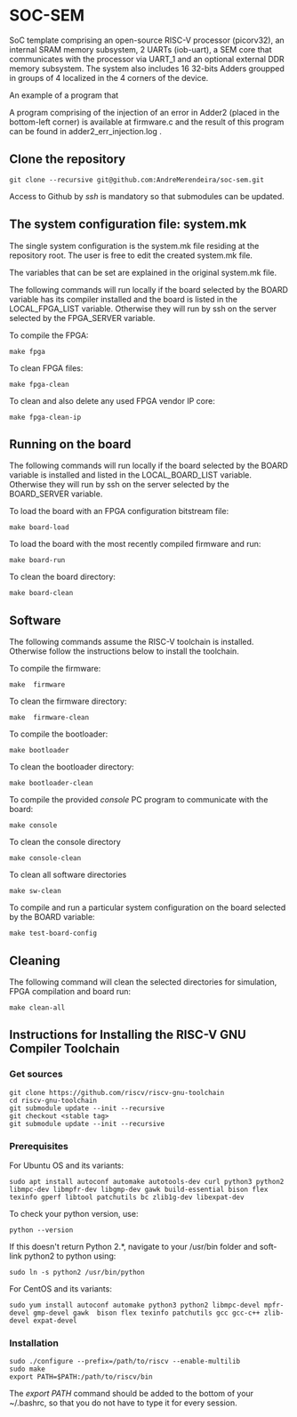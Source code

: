 # SOC-SEM

SoC template comprising an open-source RISC-V processor (picorv32), an internal
SRAM memory subsystem, 2 UARTs (iob-uart), a SEM core that communicates with the processor via UART_1 and an optional external DDR memory
subsystem. The system also includes 16 32-bits Adders groupped in groups of 4 localized in the 4 corners of the device.

An example of a program that 

A program comprising of the injection of an error in Adder2 (placed in the bottom-left corner) is available at firmware.c and the result of this program can be found in adder2_err_injection.log .

## Clone the repository

``git clone --recursive git@github.com:AndreMerendeira/soc-sem.git``

Access to Github by *ssh* is mandatory so that submodules can be updated.


## The system configuration file: system.mk

The single system configuration is the system.mk file residing at the repository
root. The user is free to edit the created system.mk file.

 The variables that can be set are explained in the original system.mk file.

The following commands will run locally if the board selected by the BOARD
variable has its compiler installed and the board is listed in the
LOCAL\_FPGA\_LIST variable.  Otherwise they will run by ssh on the server
selected by the FPGA_SERVER variable.

To compile the FPGA:
```
make fpga
```

To clean FPGA files:
```
make fpga-clean
```

To clean and also delete any used FPGA vendor IP core:
```
make fpga-clean-ip
```


## Running on the board

The following commands will run locally if the board selected by the BOARD
variable is installed and listed in the LOCAL\_BOARD\_LIST variable. Otherwise
they will run by ssh on the server selected by the BOARD_SERVER variable.

To load the board with an FPGA configuration bitstream file:
```
make board-load
```

To load the board with the most recently compiled firmware and run:
```
make board-run
```

To clean the board directory:
```
make board-clean
```


## Software

The following commands assume the RISC-V toolchain is installed. Otherwise
follow the instructions below to install the toolchain.

To compile the firmware:
```
make  firmware
```

To clean the firmware directory:
```
make  firmware-clean
```

To compile the bootloader:
```
make bootloader
```

To clean the bootloader directory:
```
make bootloader-clean
```

To compile the provided *console* PC program to communicate with the board:
```
make console
```


To clean the console directory
```
make console-clean
```

To clean all software directories
```
make sw-clean
```


To compile and run a particular system configuration on the board selected by the BOARD variable:
```
make test-board-config
```


## Cleaning

The following command will clean the selected directories for simulation, FPGA compilation and board run:
```
make clean-all
```



## Instructions for Installing the RISC-V GNU Compiler Toolchain

### Get sources

```
git clone https://github.com/riscv/riscv-gnu-toolchain
cd riscv-gnu-toolchain
git submodule update --init --recursive
git checkout <stable tag>
git submodule update --init --recursive
```

### Prerequisites

For Ubuntu OS and its variants:

```
sudo apt install autoconf automake autotools-dev curl python3 python2 libmpc-dev libmpfr-dev libgmp-dev gawk build-essential bison flex texinfo gperf libtool patchutils bc zlib1g-dev libexpat-dev
```
To check your python version, use:
```
python --version
```
If this doesn't return Python 2.*, navigate to your /usr/bin folder and soft-link python2 to python using:
```
sudo ln -s python2 /usr/bin/python
```

For CentOS and its variants:

```
sudo yum install autoconf automake python3 python2 libmpc-devel mpfr-devel gmp-devel gawk  bison flex texinfo patchutils gcc gcc-c++ zlib-devel expat-devel
```

### Installation

```
sudo ./configure --prefix=/path/to/riscv --enable-multilib
sudo make
export PATH=$PATH:/path/to/riscv/bin
```
The *export PATH* command should be added to the bottom of your ~/.bashrc, so that you do not have to type it for every session.
